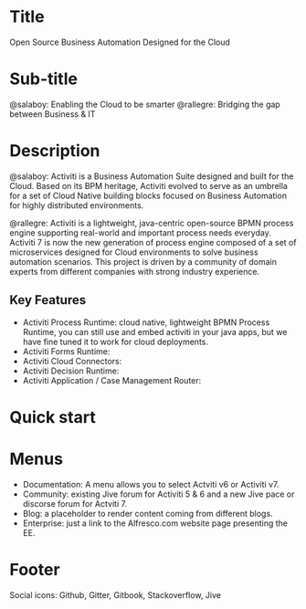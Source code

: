 # Title
Open Source Business Automation Designed for the Cloud
# Sub-title
@salaboy: Enabling the Cloud to be smarter
@rallegre: Bridging the gap between Business & IT
# Description

@salaboy: Activiti is a Business Automation Suite designed and built for the Cloud. Based on its BPM heritage, Activiti  evolved to serve as an umbrella for a set of Cloud Native building blocks focused on Business Automation for highly distributed environments. 


@rallegre: Activiti is a lightweight, java-centric open-source BPMN process engine supporting real-world and important process needs everyday. Activiti 7 is now the new generation of process engine composed of a set of microservices designed for Cloud environments to solve business automation scenarios. This project is driven by a community of domain experts  from different companies with strong industry experience.

## Key Features
- Activiti Process Runtime: cloud native, lightweight BPMN Process Runtime, you can still use and embed activiti in your java apps, but we have fine tuned it to work for cloud deployments. 
- Activiti Forms Runtime: 
- Activiti Cloud Connectors: 
- Activiti Decision Runtime: 
- Activiti Application / Case Management Router: 

# Quick start

# Menus
- Documentation: A menu allows you to select Actviti v6 or Activiti v7.
- Community: existing Jive forum for Activiti 5 & 6 and a new Jive pace or discorse forum for Actviti 7.
- Blog: a placeholder to render content coming from different blogs.
- Enterprise: just a link to the Alfresco.com website page presenting the EE.
# Footer
Social icons: Github, Gitter, Gitbook, Stackoverflow, Jive
